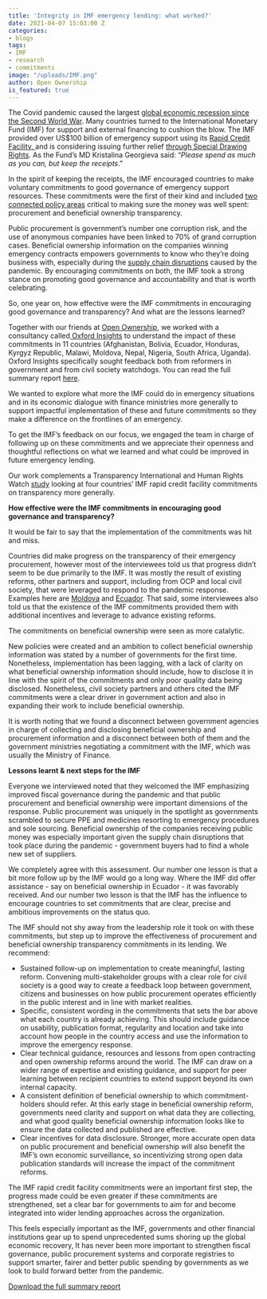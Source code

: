 ```yaml
---
title: 'Integrity in IMF emergency lending: what worked?'
date: 2021-04-07 15:03:00 Z
categories:
- blogs
tags:
- IMF
- research
- commitments
image: "/uploads/IMF.png"
author: Open Ownership
is_featured: true
---
```


The Covid pandemic caused the largest [global economic recession since the Second World War](https://www.worldbank.org/en/news/press-release/2020/06/08/covid-19-to-plunge-global-economy-into-worst-recession-since-world-war-ii). Many countries turned to the International Monetary Fund (IMF) for support and external financing to cushion the blow. The IMF provided over US$100 billion of emergency support using its [Rapid Credit Facility, ](https://www.imf.org/en/About/Factsheets/Sheets/2016/08/02/21/08/Rapid-Credit-Facility)and is considering issuing further relief [through Special Drawing Rights](https://www.ft.com/content/ec51e344-2b5f-4912-aa46-82800f7f4b42). As the Fund’s MD Kristalina Georgieva said: “_Please spend as much as you can, but keep the receipts_.” 

In the spirit of keeping the receipts, the IMF encouraged countries to make voluntary commitments to good governance of emergency support resources. These commitments were the first of their kind and included [two connected policy areas](https://www.openownership.org/uploads/OO%20BO%20Data%20in%20Procurement.pdf) critical to making sure the money was well spent: procurement and beneficial ownership transparency.

 

Public procurement is government’s number one corruption risk, and the use of anonymous companies have been linked to 70% of grand corruption cases. Beneficial ownership information on the companies winning emergency contracts empowers governments to know who they’re doing business with, especially during the [supply chain disruptions](https://www.openownership.org/blogs/coronavirus-crisis-why-knowing-beneficial-owners-in-supply-chains-is-fundamental-for-a-good-recovery/) caused by the pandemic. By encouraging commitments on both, the IMF took a strong stance on promoting good governance and accountability and that is worth celebrating.

So, one year on, how effective were the IMF commitments in encouraging good governance and transparency? And what are the lessons learned? 

Together with our friends at [Open Ownership](https://www.openownership.org/), we worked with a consultancy called[ Oxford Insights](https://www.oxfordinsights.com/) to understand the impact of these commitments in 11 countries (Afghanistan, Bolivia, Ecuador, Honduras, Kyrgyz Republic, Malawi, Moldova, Nepal, Nigeria, South Africa, Uganda). Oxford Insights specifically sought feedback both from reformers in government and from civil society watchdogs. You can read the full summary report [here](https://www.open-contracting.org/resources/integrity-in-imf-covid-19-financing/).

We wanted to explore what more the IMF could do in emergency situations and in its economic dialogue with finance ministries more generally to support impactful implementation of these and future commitments so they make a difference on the frontlines of an emergency. 

To get the IMF’s feedback on our focus, we engaged the team in charge of following up on these commitments and we appreciate their openness and thoughtful reflections on what we learned and what could be improved in future emergency lending.

Our work complements a Transparency International and Human Rights Watch [study](https://www.hrw.org/news/2021/03/30/imf-scant-transparency-covid-19-emergency-loans) looking at four countries’ IMF rapid credit facility commitments on transparency more generally.

**How effective were the IMF commitments in encouraging good governance and transparency?**

It would be fair to say that the implementation of the commitments was hit and miss.

Countries did make progress on the transparency of their emergency procurement, however most of the interviewees told us that progress didn’t seem to be due primarily to the IMF. It was mostly the result of existing reforms, other partners and support, including from OCP and local civil society, that were leveraged to respond to the pandemic response. Examples here are [Moldova](https://www.open-contracting.org/2020/05/08/building-a-campaign-for-covid-monitoring-in-moldova-in-60-days/) and [Ecuador](https://www.open-contracting.org/2020/12/20/how-covid-19-and-collective-intelligence-transformed-procurement-risks-into-opportunities-for-transparency-in-ecuador/). That said, some interviewees also told us that the existence of the IMF commitments provided them with additional incentives and leverage to advance existing reforms. 

The commitments on beneficial ownership were seen as more catalytic. 

New policies were created and an ambition to collect beneficial ownership information was stated by a number of governments for the first time. Nonetheless, implementation has been lagging, with a lack of clarity on what beneficial ownership information should include, how to disclose it in line with the spirit of the commitments and only poor quality data being disclosed. Nonetheless, civil society partners and others cited the IMF commitments were a clear driver in government action and also in expanding their work to include beneficial ownership. 

It is worth noting that we found a disconnect between government agencies in charge of collecting and disclosing beneficial ownership and procurement information and a disconnect between both of them and the government ministries negotiating a commitment with the IMF, which was usually the Ministry of Finance.

**Lessons learnt & next steps for the IMF**

Everyone we interviewed noted that they welcomed the IMF emphasizing improved fiscal governance during the pandemic and that public procurement and beneficial ownership were important dimensions of the response. Public procurement was uniquely in the spotlight as governments scrambled to secure PPE and medicines resorting to emergency procedures and sole sourcing. Beneficial ownership of the companies receiving public money was especially important given the supply chain disruptions that took place during the pandemic - government buyers had to find a whole new set of suppliers. 

We completely agree with this assessment. Our number one lesson is that a bit more follow up by the IMF would go a long way. Where the IMF did offer assistance - say on beneficial ownership in Ecuador - it was favorably received. And our number two lesson is that the IMF has the influence to encourage countries to set commitments that are clear, precise and ambitious improvements on the status quo.   

The IMF should not shy away from the leadership role it took on with these commitments, but step up to improve the effectiveness of procurement and beneficial ownership transparency commitments in its lending. We recommend:



*   Sustained follow-up on implementation to create meaningful, lasting reform. Convening multi-stakeholder groups with a clear role for civil society is a good way to create a feedback loop between government, citizens and businesses on how public procurement operates efficiently in the public interest and in line with market realities.
*   Specific, consistent wording in the commitments that sets the bar above what each country is already achieving. This should include guidance on usability, publication format, regularity and location and take into account how people in the country access and use the information to improve the emergency response.
*   Clear technical guidance, resources and lessons from open contracting and open ownership reforms around the world. The IMF can draw on a wider range of expertise and existing guidance, and support for peer learning between recipient countries to extend support beyond its own internal capacity.
*   A consistent definition of beneficial ownership to which commitment-holders should refer. At this early stage in beneficial ownership reform, governments need clarity and support on what data they are collecting, and what good quality beneficial ownership information looks like to ensure the data collected and published are effective.
*   Clear incentives for data disclosure. Stronger, more accurate open data on public procurement and beneficial ownership will also benefit the IMF’s own economic surveillance, so incentivizing strong open data publication standards will increase the impact of the commitment reforms.

The IMF rapid credit facility commitments were an important first step, the progress made could be even greater if these commitments are strengthened, set a clear bar for governments to aim for and become integrated into wider lending approaches across the organization.

This feels especially important as the IMF, governments and other financial institutions gear up to spend unprecedented sums shoring up the global economic recovery, It has never been more important to strengthen fiscal governance, public procurement systems and corporate registries to support smarter, fairer and better public spending by governments as we look to build forward better from the pandemic. 

[Download the full summary report](https://www.open-contracting.org/resources/integrity-in-imf-covid-19-financing/)
